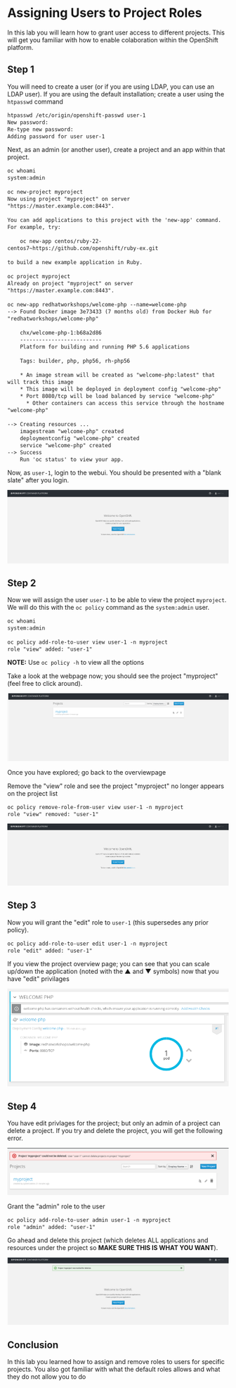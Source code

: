 # Assigning Users to Project Roles

In this lab you will learn how to grant user access to different projects. This will get you familiar with how to enable colaboration within the OpenShift platform.

## Step 1

You will need to create a user (or if you are using LDAP, you can use an LDAP user). If you are using the default installation; create a user using the `htpasswd` command

```
htpasswd /etc/origin/openshift-passwd user-1
New password: 
Re-type new password: 
Adding password for user user-1
```

Next, as an admin (or another user), create a project and an app within that project.

```
oc whoami
system:admin

oc new-project myproject
Now using project "myproject" on server "https://master.example.com:8443".

You can add applications to this project with the 'new-app' command. For example, try:

    oc new-app centos/ruby-22-centos7~https://github.com/openshift/ruby-ex.git

to build a new example application in Ruby.

oc project myproject
Already on project "myproject" on server "https://master.example.com:8443".

oc new-app redhatworkshops/welcome-php --name=welcome-php
--> Found Docker image 3e73433 (7 months old) from Docker Hub for "redhatworkshops/welcome-php"

    chx/welcome-php-1:b68a2d86 
    -------------------------- 
    Platform for building and running PHP 5.6 applications

    Tags: builder, php, php56, rh-php56

    * An image stream will be created as "welcome-php:latest" that will track this image
    * This image will be deployed in deployment config "welcome-php"
    * Port 8080/tcp will be load balanced by service "welcome-php"
      * Other containers can access this service through the hostname "welcome-php"

--> Creating resources ...
    imagestream "welcome-php" created
    deploymentconfig "welcome-php" created
    service "welcome-php" created
--> Success
    Run 'oc status' to view your app.
```

Now, as `user-1`, login to the webui. You should be presented with a "blank slate" after you login.

![image](images/openshift-overview-user-1.png)

## Step 2

Now we will assign the user `user-1` to be able to view the project `myproject`. We will do this with the `oc policy` command as the `system:admin` user.

```
oc whoami
system:admin

oc policy add-role-to-user view user-1 -n myproject
role "view" added: "user-1"
```

**NOTE:** Use `oc policy -h` to view all the options

Take a look at the webpage now; you should see the project "myproject" (feel free to click around).

![image](images/user-1-myproject.png)

Once you have explored; go back to the overviewpage

Remove the "view" role and see the project "myproject" no longer appears on the project list

```
oc policy remove-role-from-user view user-1 -n myproject
role "view" removed: "user-1"
```

![image](images/user1-noview.png)

## Step 3

Now you will grant the "edit" role to `user-1` (this supersedes any prior policy).

```
oc policy add-role-to-user edit user-1 -n myproject
role "edit" added: "user-1"
```

If you view the project overview page; you can see that you can scale up/down the application (noted with the ▲ and ▼ symbols) now that you have "edit" privilages

![image](images/user-1-edit.png)

## Step 4

You have edit privlages for the project; but only an admin of a project can delete a project. If you try and delete the project, you will get the following error.

![image](images/user-1-nodelete.png)

Grant the "admin" role to the user

```
oc policy add-role-to-user admin user-1 -n myproject
role "admin" added: "user-1"
```

Go ahead and delete this project (which deletes ALL applications and resources under the project so **MAKE SURE THIS IS WHAT YOU WANT**). 

![image](images/user1-yesdelete.png)

## Conclusion

In this lab you learned how to assign and remove roles to users for specific projects. You also got familiar with what the default roles allows and what they do not allow you to do
